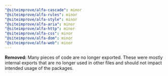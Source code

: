 ```yaml
---
"@siteimprove/alfa-cascade": minor
"@siteimprove/alfa-rules": minor
"@siteimprove/alfa-style": minor
"@siteimprove/alfa-aria": minor
"@siteimprove/alfa-http": minor
"@siteimprove/alfa-css": minor
"@siteimprove/alfa-dom": minor
"@siteimprove/alfa-web": minor
---
```


**Removed:** Many pieces of code are no longer exported. These were mostly internal exports that are no longer used in other files and should not impact intended usage of the packages.
